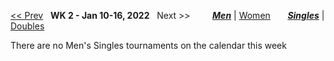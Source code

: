 [<< Prev](men_singles_2145.md) &nbsp; **WK 2 - Jan 10-16, 2022** &nbsp; Next >> &nbsp;&nbsp;&nbsp;&nbsp;&nbsp;&nbsp;&nbsp; [***Men***](./men_singles_2202.md) &#124; [Women](./women_singles_2202.md) &nbsp;&nbsp;&nbsp;&nbsp;&nbsp; [***Singles***](./men_singles_2202.md) &#124; [Doubles](./men_doubles_2202.md)

There are no Men's Singles tournaments on the calendar this week